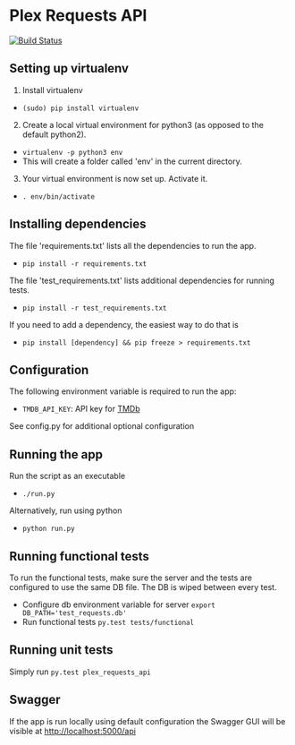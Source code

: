 # Plex Requests API

[![Build Status](https://travis-ci.org/ccl2of4/plex-requests-api.png)](https://travis-ci.org/ccl2of4/plex-requests-api)

## Setting up virtualenv

1) Install virtualenv
  * `(sudo) pip install virtualenv`

2) Create a local virtual environment for python3 (as opposed to the default python2).
  * `virtualenv -p python3 env`
  * This will create a folder called 'env' in the current directory.

3) Your virtual environment is now set up. Activate it.
  * `. env/bin/activate`

## Installing dependencies

The file 'requirements.txt' lists all the dependencies to run the app.
  * `pip install -r requirements.txt`

The file 'test_requirements.txt' lists additional dependencies for running tests.
 * `pip install -r test_requirements.txt`

If you need to add a dependency, the easiest way to do that is
  * `pip install [dependency] && pip freeze > requirements.txt`

## Configuration

The following environment variable is required to run the app:
  * `TMDB_API_KEY`: API key for [TMDb](https://www.themoviedb.org/)

See config.py for additional optional configuration

## Running the app

Run the script as an executable
  * `./run.py`

Alternatively, run using python
  * `python run.py`

## Running functional tests

To run the functional tests, make sure the server and the tests are configured
to use the same DB file. The DB is wiped between every test.

* Configure db environment variable for server `export DB_PATH='test_requests.db'`
* Run functional tests `py.test tests/functional`

## Running unit tests

Simply run `py.test plex_requests_api`

## Swagger

If the app is run locally using default configuration the Swagger GUI will be visible at <http://localhost:5000/api>
